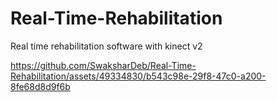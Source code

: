 # Real-Time-Rehabilitation
Real time rehabilitation software with kinect v2


https://github.com/SwaksharDeb/Real-Time-Rehabilitation/assets/49334830/b543c98e-29f8-47c0-a200-8fe68d8d9f6b

